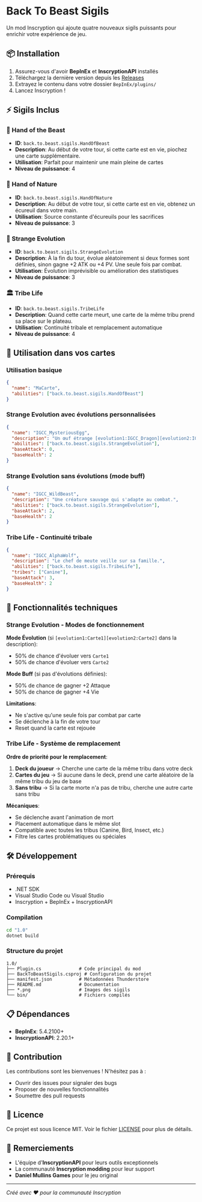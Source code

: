 # Back To Beast Sigils

Un mod Inscryption qui ajoute quatre nouveaux sigils puissants pour enrichir votre expérience de jeu.

## 📦 Installation

1. Assurez-vous d'avoir **BepInEx** et **InscryptionAPI** installés
2. Téléchargez la dernière version depuis les [Releases](https://github.com/Cellri131/Back-To-Beast-Sigil/releases)
3. Extrayez le contenu dans votre dossier `BepInEx/plugins/`
4. Lancez Inscryption !

## ⚡ Sigils Inclus

### 🦾 Hand of the Beast
- **ID**: `back.to.beast.sigils.HandOfBeast`
- **Description**: Au début de votre tour, si cette carte est en vie, piochez une carte supplémentaire.
- **Utilisation**: Parfait pour maintenir une main pleine de cartes
- **Niveau de puissance**: 4

### 🌿 Hand of Nature  
- **ID**: `back.to.beast.sigils.HandOfNature`
- **Description**: Au début de votre tour, si cette carte est en vie, obtenez un écureuil dans votre main.
- **Utilisation**: Source constante d'écureuils pour les sacrifices
- **Niveau de puissance**: 3

### 🎲 Strange Evolution
- **ID**: `back.to.beast.sigils.StrangeEvolution` 
- **Description**: À la fin du tour, évolue aléatoirement si deux formes sont définies, sinon gagne +2 ATK ou +4 PV. Une seule fois par combat.
- **Utilisation**: Évolution imprévisible ou amélioration des statistiques
- **Niveau de puissance**: 3

### 🏛️ Tribe Life
- **ID**: `back.to.beast.sigils.TribeLife`
- **Description**: Quand cette carte meurt, une carte de la même tribu prend sa place sur le plateau.
- **Utilisation**: Continuité tribale et remplacement automatique
- **Niveau de puissance**: 4

## 🎯 Utilisation dans vos cartes

### Utilisation basique
```json
{
  "name": "MaCarte",
  "abilities": ["back.to.beast.sigils.HandOfBeast"]
}
```

### Strange Evolution avec évolutions personnalisées
```json
{
  "name": "IGCC_MysteriousEgg",
  "description": "Un œuf étrange [evolution1:IGCC_Dragon][evolution2:IGCC_Phoenix] qui éclot différemment.",
  "abilities": ["back.to.beast.sigils.StrangeEvolution"],
  "baseAttack": 0,
  "baseHealth": 2
}
```

### Strange Evolution sans évolutions (mode buff)
```json
{
  "name": "IGCC_WildBeast", 
  "description": "Une créature sauvage qui s'adapte au combat.",
  "abilities": ["back.to.beast.sigils.StrangeEvolution"],
  "baseAttack": 2,
  "baseHealth": 2
}
```

### Tribe Life - Continuité tribale
```json
{
  "name": "IGCC_AlphaWolf",
  "description": "Le chef de meute veille sur sa famille.",
  "abilities": ["back.to.beast.sigils.TribeLife"],
  "tribes": ["Canine"],
  "baseAttack": 3,
  "baseHealth": 2
}
```

## 🔧 Fonctionnalités techniques

### Strange Evolution - Modes de fonctionnement

**Mode Évolution** (si `[evolution1:Carte1][evolution2:Carte2]` dans la description):
- 50% de chance d'évoluer vers `Carte1`
- 50% de chance d'évoluer vers `Carte2`

**Mode Buff** (si pas d'évolutions définies):
- 50% de chance de gagner +2 Attaque
- 50% de chance de gagner +4 Vie

**Limitations**:
- Ne s'active qu'une seule fois par combat par carte
- Se déclenche à la fin de votre tour
- Reset quand la carte est rejouée

### Tribe Life - Système de remplacement

**Ordre de priorité pour le remplacement**:
1. **Deck du joueur** → Cherche une carte de la même tribu dans votre deck
2. **Cartes du jeu** → Si aucune dans le deck, prend une carte aléatoire de la même tribu du jeu de base
3. **Sans tribu** → Si la carte morte n'a pas de tribu, cherche une autre carte sans tribu

**Mécaniques**:
- Se déclenche avant l'animation de mort
- Placement automatique dans le même slot
- Compatible avec toutes les tribus (Canine, Bird, Insect, etc.)
- Filtre les cartes problématiques ou spéciales

## 🛠️ Développement

### Prérequis
- .NET SDK
- Visual Studio Code ou Visual Studio
- Inscryption + BepInEx + InscryptionAPI

### Compilation
```bash
cd "1.0"
dotnet build
```

### Structure du projet
```
1.0/
├── Plugin.cs              # Code principal du mod
├── BackToBeastSigils.csproj # Configuration du projet
├── manifest.json          # Métadonnées Thunderstore
├── README.md              # Documentation
├── *.png                  # Images des sigils
└── bin/                   # Fichiers compilés
```

## 📋 Dépendances

- **BepInEx**: 5.4.2100+
- **InscryptionAPI**: 2.20.1+

## 🤝 Contribution

Les contributions sont les bienvenues ! N'hésitez pas à :
- Ouvrir des issues pour signaler des bugs
- Proposer de nouvelles fonctionnalités
- Soumettre des pull requests

## 📄 Licence

Ce projet est sous licence MIT. Voir le fichier [LICENSE](LICENSE) pour plus de détails.

## 🙏 Remerciements

- L'équipe d'**InscryptionAPI** pour leurs outils exceptionnels
- La communauté **Inscryption modding** pour leur support
- **Daniel Mullins Games** pour le jeu original

---

*Créé avec ❤️ pour la communauté Inscryption*